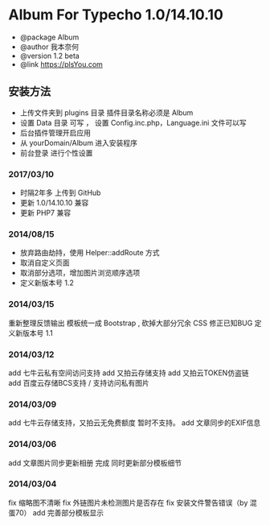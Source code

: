 # Album For Typecho 1.0/14.10.10

 * @package Album
 * @author 我本奈何
 * @version 1.2 beta
 * @link https://plsYou.com


## 安装方法
+ 上传文件夹到 plugins 目录 插件目录名称必须是 Album
+ 设置 Data 目录 可写 ， 设置 Config.inc.php，Language.ini 文件可以写
+ 后台插件管理开启应用
+ 从 yourDomain/Album 进入安装程序
+ 前台登录 进行个性设置

### 2017/03/10
- 时隔2年多 上传到 GitHub
- 更新 1.0/14.10.10 兼容
- 更新 PHP7 兼容

### 2014/08/15 
* 放弃路由劫持，使用 Helper::addRoute 方式
* 取消自定义页面
* 取消部分选项，增加图片浏览顺序选项
* 定义新版本号 1.2

### 2014/03/15
重新整理反馈输出
模板统一成 Bootstrap , 砍掉大部分冗余 CSS
修正已知BUG
定义新版本号 1.1

### 2014/03/12 
add 七牛云私有空间访问支持
add 又拍云存储支持
add 又拍云TOKEN仿盗链
add 百度云存储BCS支持 / 支持访问私有图片

### 2014/03/09
add 七牛云存储支持，又拍云无免费额度 暂时不支持。
add 文章同步的EXIF信息

### 2014/03/06
add 文章图片同步更新相册 完成 同时更新部分模板细节

### 2014/03/04
fix 缩略图不清晰
fix 外链图片未检测图片是否存在
fix 安装文件警告错误（by 混蛋70）
add 完善部分模板显示